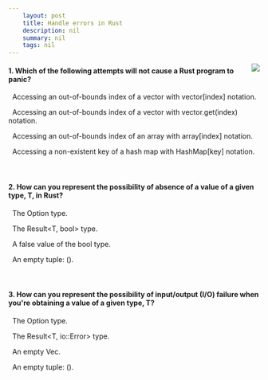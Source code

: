 ```yaml
---
    layout: post
    title: Handle errors in Rust 
    description: nil
    summary: nil
    tags: nil
---
```



 <a target="_blank" href="https://docs.microsoft.com/en-us/learn/modules/rust-error-handling/7-check/"><i class="fas fa-external-link-alt"></i> </a>
 <img align="right" src="https://docs.microsoft.com/en-us/learn/achievements/rust-error-handling.svg">
####  1. Which of the following attempts will not cause a Rust program to panic?


<i class='far fa-square'></i> &nbsp;&nbsp;Accessing an out-of-bounds index of a vector with vector[index] notation.

<i class='fas fa-check-square' style='color: Dodgerblue;'></i> &nbsp;&nbsp;Accessing an out-of-bounds index of a vector with vector.get(index) notation.

<i class='far fa-square'></i> &nbsp;&nbsp;Accessing an out-of-bounds index of an array with array[index] notation.

<i class='far fa-square'></i> &nbsp;&nbsp;Accessing a non-existent key of a hash map with HashMap[key] notation.
<br />
<br />
<br />

####  2. How can you represent the possibility of absence of a value of a given type, T, in Rust?


<i class='fas fa-check-square' style='color: Dodgerblue;'></i> &nbsp;&nbsp;The Option<T> type.

<i class='far fa-square'></i> &nbsp;&nbsp;The Result<T, bool> type.

<i class='far fa-square'></i> &nbsp;&nbsp;A false value of the bool type.

<i class='far fa-square'></i> &nbsp;&nbsp;An empty tuple: ().
<br />
<br />
<br />

####  3. How can you represent the possibility of input/output (I/O) failure when you're obtaining a value of a given type, T?


<i class='far fa-square'></i> &nbsp;&nbsp;The Option<T> type.

<i class='fas fa-check-square' style='color: Dodgerblue;'></i> &nbsp;&nbsp;The Result<T, io::Error> type.

<i class='far fa-square'></i> &nbsp;&nbsp;An empty Vec<T>.

<i class='far fa-square'></i> &nbsp;&nbsp;An empty tuple: ().
<br />
<br />
<br />
